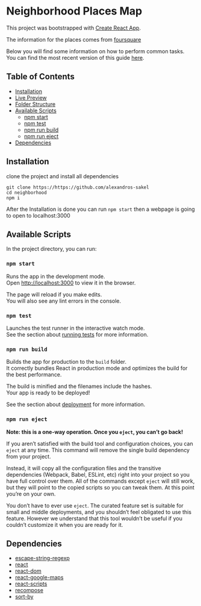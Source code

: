 # Neighborhood Places Map

This project was bootstrapped with [Create React App](https://github.com/facebookincubator/create-react-app).

The information for the places comes from [foursquare](https://developer.foursquare.com/places-api)

Below you will find some information on how to perform common tasks.<br>
You can find the most recent version of this guide [here](https://github.com/facebookincubator/create-react-app/blob/master/packages/react-scripts/template/README.md).

## Table of Contents

- [Installation](#installation)
- [Live Preview](#live-preview)
- [Folder Structure](#folder-structure)
- [Available Scripts](#available-scripts)
  - [npm start](#npm-start)
  - [npm test](#npm-test)
  - [npm run build](#npm-run-build)
  - [npm run eject](#npm-run-eject)
- [Dependencies](#dependencies)


## Installation

clone the project and install all dependencies

```
git clone https://https://github.com/alexandros-sakel
cd neighborhood
npm i
```

After the Installation is done you can run 
`npm start` 
then a webpage is going to open to localhost:3000

## Available Scripts

In the project directory, you can run:

### `npm start`

Runs the app in the development mode.<br>
Open [http://localhost:3000](http://localhost:3000) to view it in the browser.

The page will reload if you make edits.<br>
You will also see any lint errors in the console.

### `npm test`

Launches the test runner in the interactive watch mode.<br>
See the section about [running tests](#running-tests) for more information.

### `npm run build`

Builds the app for production to the `build` folder.<br>
It correctly bundles React in production mode and optimizes the build for the best performance.

The build is minified and the filenames include the hashes.<br>
Your app is ready to be deployed!

See the section about [deployment](#deployment) for more information.

### `npm run eject`

**Note: this is a one-way operation. Once you `eject`, you can’t go back!**

If you aren’t satisfied with the build tool and configuration choices, you can `eject` at any time. This command will remove the single build dependency from your project.

Instead, it will copy all the configuration files and the transitive dependencies (Webpack, Babel, ESLint, etc) right into your project so you have full control over them. All of the commands except `eject` will still work, but they will point to the copied scripts so you can tweak them. At this point you’re on your own.

You don’t have to ever use `eject`. The curated feature set is suitable for small and middle deployments, and you shouldn’t feel obligated to use this feature. However we understand that this tool wouldn’t be useful if you couldn’t customize it when you are ready for it.


## Dependencies

- [escape-string-regexp](https://www.npmjs.com/package/@types/escape-string-regexp)
- [react](https://www.npmjs.com/package/react)
- [react-dom](https://www.npmjs.com/package/react-dom)
- [react-google-maps](https://www.npmjs.com/package/react-google-maps)
- [react-scripts](https://www.npmjs.com/package/react-scripts)
- [recompose](https://www.npmjs.com/package/recompose)
- [sort-by](https://www.npmjs.com/package/sort-by)

